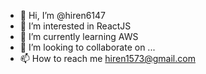 - 👋 Hi, I’m @hiren6147
- 👀 I’m interested in ReactJS
- 🌱 I’m currently learning AWS
- 💞️ I’m looking to collaborate on ...
- 📫 How to reach me hiren1573@gmail.com

<!---
hiren6147/hiren6147 is a ✨ special ✨ repository because its `README.md` (this file) appears on your GitHub profile.
You can click the Preview link to take a look at your changes.
--->
